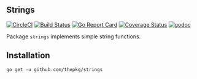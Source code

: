 Strings
-

[![CircleCI](https://circleci.com/gh/thepkg/strings.svg?style=svg)](https://circleci.com/gh/thepkg/strings)
[![Build Status](https://travis-ci.org/thepkg/strings.svg?branch=master)](https://travis-ci.org/thepkg/strings)
[![Go Report Card](https://goreportcard.com/badge/github.com/thepkg/strings)](https://goreportcard.com/report/github.com/thepkg/strings)
[![Coverage Status](https://coveralls.io/repos/github/thepkg/strings/badge.svg?branch=master)](https://coveralls.io/github/thepkg/strings?branch=master)
[![godoc](https://godoc.org/github.com/thepkg/strings?status.svg)](https://godoc.org/github.com/thepkg/strings)

Package `strings` implements simple string functions.

## Installation

`go get -u github.com/thepkg/strings`
